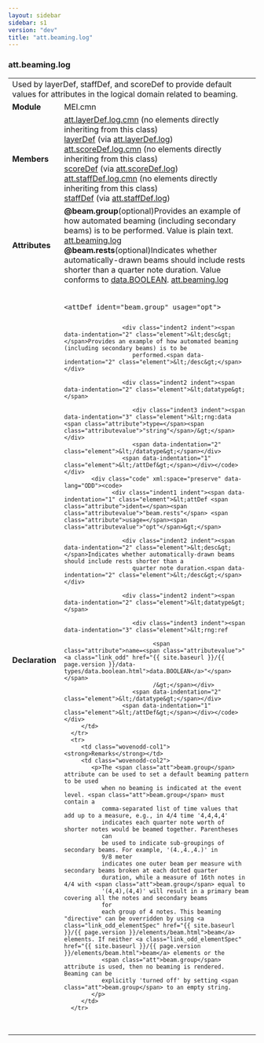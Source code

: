 ```yaml
---
layout: sidebar
sidebar: s1
version: "dev"
title: "att.beaming.log"
---
```

<div class="classSpec att">
   <h3 id="att.beaming.log">att.beaming.log</h3>
   <table class="wovenodd">
      <tr>
         <td colspan="2" class="wovenodd-col2">Used by layerDef, staffDef, and scoreDef to provide default values for attributes
            in the
            logical domain related to beaming.
         </td>
      </tr>
      <tr>
         <td class="wovenodd-col1"><strong>Module</strong></td>
         <td class="wovenodd-col2">MEI.cmn</td>
      </tr>
      <tr>
         <td class="wovenodd-col1"><strong>Members</strong></td>
         <td class="wovenodd-col2">
            <div class="parent">
               <div><span><a class="link_odd_classSpec" href="{{ site.baseurl }}/{{ page.version }}/attribute-classes/att.layerdef.log.cmn">att.layerDef.log.cmn</a> (no elements directly inheriting from this class)</span></div>
               <div><a class="link_odd_elementSpec" href="{{ site.baseurl }}/{{ page.version }}/elements/layerdef.html">layerDef</a><span> (via <a class="link_odd_classSpec" href="{{ site.baseurl }}/{{ page.version }}/attribute-classes/att.layerdef.log.html">att.layerDef.log</a>)</span></div>
               <div><span><a class="link_odd_classSpec" href="{{ site.baseurl }}/{{ page.version }}/attribute-classes/att.scoredef.log.cmn">att.scoreDef.log.cmn</a> (no elements directly inheriting from this class)</span></div>
               <div><a class="link_odd_elementSpec" href="{{ site.baseurl }}/{{ page.version }}/elements/scoredef.html">scoreDef</a><span> (via <a class="link_odd_classSpec" href="{{ site.baseurl }}/{{ page.version }}/attribute-classes/att.scoredef.log.html">att.scoreDef.log</a>)</span></div>
               <div><span><a class="link_odd_classSpec" href="{{ site.baseurl }}/{{ page.version }}/attribute-classes/att.staffdef.log.cmn">att.staffDef.log.cmn</a> (no elements directly inheriting from this class)</span></div>
               <div><a class="link_odd_elementSpec" href="{{ site.baseurl }}/{{ page.version }}/elements/staffdef.html">staffDef</a><span> (via <a class="link_odd_classSpec" href="{{ site.baseurl }}/{{ page.version }}/attribute-classes/att.staffdef.log.html">att.staffDef.log</a>)</span></div>
            </div>
         </td>
      </tr>
      <tr>
         <td class="wovenodd-col1"><strong>Attributes</strong></td>
         <td class="wovenodd-col2">
            <div class="attributeDef"><span class="attribute"><strong>@beam.group</strong></span><span class="attributeUsage">(optional)</span><span class="attributeDesc">Provides an example of how automated beaming (including secondary beams) is to be
                  performed.</span>
               Value is plain text.
               <span class="attributeClasses"><a class="link_odd" href="{{ site.baseurl }}/{{ page.version }}/attribute-classes/att.beaming.log.html">att.beaming.log</a></span></div>
            <div class="attributeDef"><span class="attribute"><strong>@beam.rests</strong></span><span class="attributeUsage">(optional)</span><span class="attributeDesc">Indicates whether automatically-drawn beams should include rests shorter than a
                  quarter note duration.</span>
               Value conforms to <a class="link_odd_classSpec" href="{{ site.baseurl }}/{{ page.version }}/data-types/data.boolean.html">data.BOOLEAN</a>.
               <span class="attributeClasses"><a class="link_odd" href="{{ site.baseurl }}/{{ page.version }}/attribute-classes/att.beaming.log.html">att.beaming.log</a></span></div>
         </td>
      </tr>
      <tr>
         <td class="wovenodd-col1"><strong>Declaration</strong></td>
         <td class="wovenodd-col2">
            <div class="code" xml:space="preserve" data-lang="ODD"><code>
                  <div class="indent1 indent"><span data-indentation="1" class="element">&lt;attDef <span class="attribute">ident=</span><span class="attributevalue">"beam.group"</span> <span class="attribute">usage=</span><span class="attributevalue">"opt"</span>&gt;</span>
                     
                     <div class="indent2 indent"><span data-indentation="2" class="element">&lt;desc&gt;</span>Provides an example of how automated beaming (including secondary beams) is to be
                        performed.<span data-indentation="2" class="element">&lt;/desc&gt;</span></div>
                     
                     <div class="indent2 indent"><span data-indentation="2" class="element">&lt;datatype&gt;</span>
                        
                        <div class="indent3 indent"><span data-indentation="3" class="element">&lt;rng:data <span class="attribute">type=</span><span class="attributevalue">"string"</span>/&gt;</span></div>
                        <span data-indentation="2" class="element">&lt;/datatype&gt;</span></div>
                     <span data-indentation="1" class="element">&lt;/attDef&gt;</span></div></code></div>
            <div class="code" xml:space="preserve" data-lang="ODD"><code>
                  <div class="indent1 indent"><span data-indentation="1" class="element">&lt;attDef <span class="attribute">ident=</span><span class="attributevalue">"beam.rests"</span> <span class="attribute">usage=</span><span class="attributevalue">"opt"</span>&gt;</span>
                     
                     <div class="indent2 indent"><span data-indentation="2" class="element">&lt;desc&gt;</span>Indicates whether automatically-drawn beams should include rests shorter than a
                        quarter note duration.<span data-indentation="2" class="element">&lt;/desc&gt;</span></div>
                     
                     <div class="indent2 indent"><span data-indentation="2" class="element">&lt;datatype&gt;</span>
                        
                        <div class="indent3 indent"><span data-indentation="3" class="element">&lt;rng:ref
                              
                              <span class="attribute">name=<span class="attributevalue">"<a class="link_odd" href="{{ site.baseurl }}/{{ page.version }}/data-types/data.boolean.html">data.BOOLEAN</a>"</span></span>
                              /&gt;</span></div>
                        <span data-indentation="2" class="element">&lt;/datatype&gt;</span></div>
                     <span data-indentation="1" class="element">&lt;/attDef&gt;</span></div></code></div>
         </td>
      </tr>
      <tr>
         <td class="wovenodd-col1"><strong>Remarks</strong></td>
         <td class="wovenodd-col2">
            <p>The <span class="att">beam.group</span> attribute can be used to set a default beaming pattern to be used
               when no beaming is indicated at the event level. <span class="att">beam.group</span> must contain a
               comma-separated list of time values that add up to a measure, e.g., in 4/4 time '4,4,4,4'
               indicates each quarter note worth of shorter notes would be beamed together. Parentheses
               can
               be used to indicate sub-groupings of secondary beams. For example, '(4.,4.,4.)' in
               9/8 meter
               indicates one outer beam per measure with secondary beams broken at each dotted quarter
               duration, while a measure of 16th notes in 4/4 with <span class="att">beam.group</span> equal to
               '(4,4),(4,4)' will result in a primary beam covering all the notes and secondary beams
               for
               each group of 4 notes. This beaming "directive" can be overridden by using <a class="link_odd_elementSpec" href="{{ site.baseurl }}/{{ page.version }}/elements/beam.html">beam</a> elements. If neither <a class="link_odd_elementSpec" href="{{ site.baseurl }}/{{ page.version }}/elements/beam.html">beam</a> elements or the
               <span class="att">beam.group</span> attribute is used, then no beaming is rendered. Beaming can be
               explicitly 'turned off' by setting <span class="att">beam.group</span> to an empty string.
            </p>
         </td>
      </tr>
   </table>
</div>